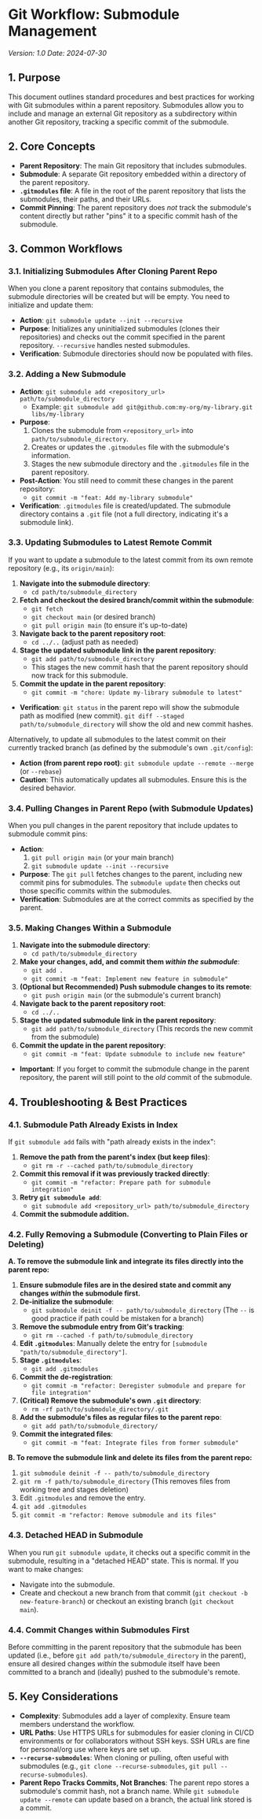 # Git Workflow: Submodule Management

*Version: 1.0*
*Date: 2024-07-30*

## 1. Purpose

This document outlines standard procedures and best practices for working with Git submodules within a parent repository. Submodules allow you to include and manage an external Git repository as a subdirectory within another Git repository, tracking a specific commit of the submodule.

## 2. Core Concepts

*   **Parent Repository**: The main Git repository that includes submodules.
*   **Submodule**: A separate Git repository embedded within a directory of the parent repository.
*   **`.gitmodules` file**: A file in the root of the parent repository that lists the submodules, their paths, and their URLs.
*   **Commit Pinning**: The parent repository does *not* track the submodule\'s content directly but rather "pins" it to a specific commit hash of the submodule.

## 3. Common Workflows

### 3.1. Initializing Submodules After Cloning Parent Repo

When you clone a parent repository that contains submodules, the submodule directories will be created but will be empty. You need to initialize and update them:

*   **Action**: `git submodule update --init --recursive`
*   **Purpose**: Initializes any uninitialized submodules (clones their repositories) and checks out the commit specified in the parent repository. `--recursive` handles nested submodules.
*   **Verification**: Submodule directories should now be populated with files.

### 3.2. Adding a New Submodule

*   **Action**: `git submodule add <repository_url> path/to/submodule_directory`
    *   Example: `git submodule add git@github.com:my-org/my-library.git libs/my-library`
*   **Purpose**:
    1.  Clones the submodule from `<repository_url>` into `path/to/submodule_directory`.
    2.  Creates or updates the `.gitmodules` file with the submodule\'s information.
    3.  Stages the new submodule directory and the `.gitmodules` file in the parent repository.
*   **Post-Action**: You still need to commit these changes in the parent repository:
    *   `git commit -m "feat: Add my-library submodule"`
*   **Verification**: `.gitmodules` file is created/updated. The submodule directory contains a `.git` file (not a full directory, indicating it\'s a submodule link).

### 3.3. Updating Submodules to Latest Remote Commit

If you want to update a submodule to the latest commit from its own remote repository (e.g., its `origin/main`):

1.  **Navigate into the submodule directory**:
    *   `cd path/to/submodule_directory`
2.  **Fetch and checkout the desired branch/commit within the submodule**:
    *   `git fetch`
    *   `git checkout main` (or desired branch)
    *   `git pull origin main` (to ensure it\'s up-to-date)
3.  **Navigate back to the parent repository root**:
    *   `cd ../..` (adjust path as needed)
4.  **Stage the updated submodule link in the parent repository**:
    *   `git add path/to/submodule_directory`
    *   This stages the new commit hash that the parent repository should now track for this submodule.
5.  **Commit the update in the parent repository**:
    *   `git commit -m "chore: Update my-library submodule to latest"`
*   **Verification**: `git status` in the parent repo will show the submodule path as modified (new commit). `git diff --staged path/to/submodule_directory` will show the old and new commit hashes.

Alternatively, to update all submodules to the latest commit on their currently tracked branch (as defined by the submodule\'s own `.git/config`):
*   **Action (from parent repo root)**: `git submodule update --remote --merge` (or `--rebase`)
*   **Caution**: This automatically updates all submodules. Ensure this is the desired behavior.

### 3.4. Pulling Changes in Parent Repo (with Submodule Updates)

When you pull changes in the parent repository that include updates to submodule commit pins:

*   **Action**:
    1.  `git pull origin main` (or your main branch)
    2.  `git submodule update --init --recursive`
*   **Purpose**: The `git pull` fetches changes to the parent, including new commit pins for submodules. The `submodule update` then checks out those specific commits within the submodules.
*   **Verification**: Submodules are at the correct commits as specified by the parent.

### 3.5. Making Changes Within a Submodule

1.  **Navigate into the submodule directory**:
    *   `cd path/to/submodule_directory`
2.  **Make your changes, add, and commit them *within the submodule***:
    *   `git add .`
    *   `git commit -m "feat: Implement new feature in submodule"`
3.  **(Optional but Recommended) Push submodule changes to its remote**:
    *   `git push origin main` (or the submodule\'s current branch)
4.  **Navigate back to the parent repository root**:
    *   `cd ../..`
5.  **Stage the updated submodule link in the parent repository**:
    *   `git add path/to/submodule_directory` (This records the new commit from the submodule)
6.  **Commit the update in the parent repository**:
    *   `git commit -m "feat: Update submodule to include new feature"`
*   **Important**: If you forget to commit the submodule change in the parent repository, the parent will still point to the *old* commit of the submodule.

## 4. Troubleshooting & Best Practices

### 4.1. Submodule Path Already Exists in Index

If `git submodule add` fails with "path already exists in the index":

1.  **Remove the path from the parent\'s index (but keep files)**:
    *   `git rm -r --cached path/to/submodule_directory`
2.  **Commit this removal if it was previously tracked directly**:
    *   `git commit -m "refactor: Prepare path for submodule integration"`
3.  **Retry `git submodule add`**:
    *   `git submodule add <repository_url> path/to/submodule_directory`
4.  **Commit the submodule addition.**

### 4.2. Fully Removing a Submodule (Converting to Plain Files or Deleting)

**A. To remove the submodule link and integrate its files directly into the parent repo:**

1.  **Ensure submodule files are in the desired state and commit any changes *within* the submodule first.**
2.  **De-initialize the submodule**:
    *   `git submodule deinit -f -- path/to/submodule_directory` (The `--` is good practice if path could be mistaken for a branch)
3.  **Remove the submodule entry from Git\'s tracking**:
    *   `git rm --cached -f path/to/submodule_directory`
4.  **Edit `.gitmodules`**: Manually delete the entry for `[submodule "path/to/submodule_directory"]`.
5.  **Stage `.gitmodules`**:
    *   `git add .gitmodules`
6.  **Commit the de-registration**:
    *   `git commit -m "refactor: Deregister submodule and prepare for file integration"`
7.  **(Critical) Remove the submodule\'s own `.git` directory**:
    *   `rm -rf path/to/submodule_directory/.git`
8.  **Add the submodule\'s files as regular files to the parent repo**:
    *   `git add path/to/submodule_directory/`
9.  **Commit the integrated files**:
    *   `git commit -m "feat: Integrate files from former submodule"`

**B. To remove the submodule link and delete its files from the parent repo:**

1.  `git submodule deinit -f -- path/to/submodule_directory`
2.  `git rm -f path/to/submodule_directory` (This removes files from working tree and stages deletion)
3.  Edit `.gitmodules` and remove the entry.
4.  `git add .gitmodules`
5.  `git commit -m "refactor: Remove submodule and its files"`

### 4.3. Detached HEAD in Submodule

When you run `git submodule update`, it checks out a specific commit in the submodule, resulting in a "detached HEAD" state. This is normal. If you want to make changes:

*   Navigate into the submodule.
*   Create and checkout a new branch from that commit (`git checkout -b new-feature-branch`) or checkout an existing branch (`git checkout main`).

### 4.4. Commit Changes within Submodules First

Before committing in the parent repository that the submodule has been updated (i.e., before `git add path/to/submodule_directory` in the parent), ensure all desired changes *within* the submodule itself have been committed to a branch and (ideally) pushed to the submodule\'s remote.

## 5. Key Considerations

*   **Complexity**: Submodules add a layer of complexity. Ensure team members understand the workflow.
*   **URL Paths**: Use HTTPS URLs for submodules for easier cloning in CI/CD environments or for collaborators without SSH keys. SSH URLs are fine for personal/org use where keys are set up.
*   **`--recurse-submodules`**: When cloning or pulling, often useful with submodules (e.g., `git clone --recurse-submodules`, `git pull --recurse-submodules`).
*   **Parent Repo Tracks Commits, Not Branches**: The parent repo stores a submodule\'s commit hash, not a branch name. While `git submodule update --remote` can update based on a branch, the actual link stored is a commit. 